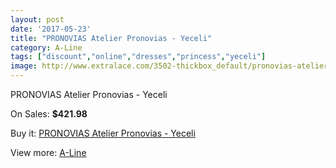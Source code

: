 ```yaml
---
layout: post
date: '2017-05-23'
title: "PRONOVIAS Atelier Pronovias - Yeceli"
category: A-Line
tags: ["discount","online","dresses","princess","yeceli"]
image: http://www.extralace.com/3502-thickbox_default/pronovias-atelier-pronovias-yeceli.jpg
---
```

PRONOVIAS Atelier Pronovias - Yeceli

On Sales: **$421.98**
<a href="https://www.extralace.com/a-line/1654-pronovias-atelier-pronovias-yeceli.html"><amp-img layout="responsive" width="600" height="600" src="//www.extralace.com/3502-thickbox_default/pronovias-atelier-pronovias-yeceli.jpg" alt="PRONOVIAS Atelier Pronovias - Yeceli 0" /></a>

Buy it: [PRONOVIAS Atelier Pronovias - Yeceli](https://www.extralace.com/a-line/1654-pronovias-atelier-pronovias-yeceli.html "PRONOVIAS Atelier Pronovias - Yeceli")

View more: [A-Line](https://www.extralace.com/2-a-line "A-Line")